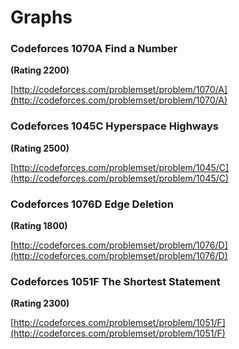 # Graphs

### Codeforces 1070A Find a Number

**(Rating 2200)**

[http://codeforces.com/problemset/problem/1070/A](http://codeforces.com/problemset/problem/1070/A)

### Codeforces 1045C Hyperspace Highways

**(Rating 2500)**

[http://codeforces.com/problemset/problem/1045/C](http://codeforces.com/problemset/problem/1045/C)

### Codeforces 1076D Edge Deletion

**(Rating 1800)**

[http://codeforces.com/problemset/problem/1076/D](http://codeforces.com/problemset/problem/1076/D)

### Codeforces 1051F The Shortest Statement

**(Rating 2300)**

[http://codeforces.com/problemset/problem/1051/F](http://codeforces.com/problemset/problem/1051/F)